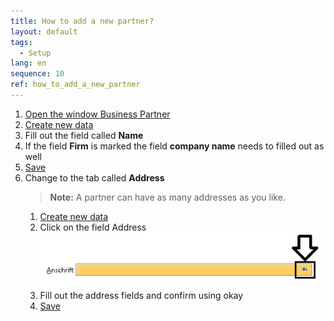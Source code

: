 ```yaml
---
title: How to add a new partner?
layout: default
tags:
  - Setup
lang: en
sequence: 10
ref: how_to_add_a_new_partner
---
```

1. [Open the window Business Partner](How_to_find_and_open_a_window)
1. [Create new data](How_to_add_new_data)
1. Fill out the field called **Name**
1. If the field **Firm** is marked the field **company name** needs to filled out as well
1. [Save](How_to_add_new_data)
1. Change to the tab called **Address**
	>**Note:** A partner can have as many addresses as you like.
	1. [Create new data](How_to_add_new_data)
	1. Click on the field Address ![Address](/images/de_feld_anschrift.png)
	1. Fill out the address fields and confirm using okay
	1. [Save](How_to_add_new_data)

